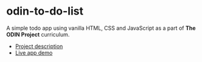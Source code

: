# odin-to-do-list

A simple todo app using vanilla HTML, CSS and JavaScript as a part of **The ODIN Project** curriculum.

+ [Project description](https://www.theodinproject.com/courses/javascript/lessons/todo-list)
+ [Live app demo](https;//rachyd.works/odin-to-do-list)
